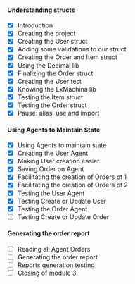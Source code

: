 #### Understanding structs

- [x] Introduction
- [x] Creating the project
- [x] Creating the User struct
- [x] Adding some validations to our struct
- [x] Creating the Order and Item struct
- [x] Using the Decimal lib
- [x] Finalizing the Order struct
- [x] Creating the User test
- [x] Knowing the ExMachina lib
- [x] Testing the Item struct
- [x] Testing the Order struct
- [x] Pause: alias, use and import

#### Using Agents to Maintain State

- [x] Using Agents to maintain state
- [x] Creating the User Agent
- [x] Making User creation easier
- [x] Saving Order on Agent
- [x] Facilitating the creation of Orders pt 1
- [x] Facilitating the creation of Orders pt 2
- [x] Testing the User Agent
- [x] Testing Create or Update User
- [x] Testing the Order Agent
- [ ] Testing Create or Update Order

#### Generating the order report

- [ ] Reading all Agent Orders
- [ ] Generating the order report
- [ ] Reports generation testing
- [ ] Closing of module 3